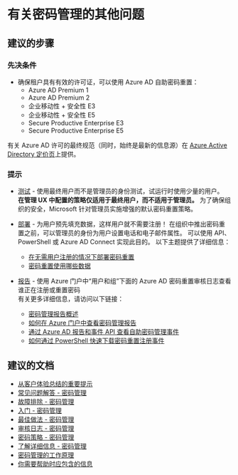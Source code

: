 <properties
    pageTitle="Other questions about password management"
    description="密码管理/有关密码管理的其他问题"
    service="microsoft.aad"
    resource="Microsoft_AAD_IAM"
    authors="gahug"
    displayOrder=""
    selfHelpType="generic"
    supportTopicIds="32565599"
    resourceTags=""
    productPesIds="14785"
    cloudEnvironments="public"
    />


# <a name="other-questions-regarding-password-management"></a>有关密码管理的其他问题

## <a name="recommended-steps"></a>**建议的步骤**

### <a name="prerequisites"></a>先决条件
* 确保租户具有有效的许可证，可以使用 Azure AD 自助密码重置：
    * Azure AD Premium 1
    * Azure AD Premium 2
    * 企业移动性 + 安全性 E3
    * 企业移动性 + 安全性 E5
    * Secure Productive Enterprise E3
    * Secure Productive Enterprise E5

有关 Azure AD 许可的最终规范（同时，始终是最新的信息源）在 [Azure Active Directory 定价页](https://azure.microsoft.com/pricing/details/active-directory/)上提供。


### <a name="tips"></a>提示
* [测试](https://docs.microsoft.com/azure/active-directory/active-directory-passwords-getting-started#tip-2-testing---test-with-an-end-user-not-an-administrator-and-pilot-with-a-small-set-of-users) - 使用最终用户而不是管理员的身份测试，试运行时使用少量的用户。 **在管理 UX 中配置的策略仅适用于最终用户，而不适用于管理员。** 为了确保组织的安全，Microsoft 针对管理员实施增强的默认密码重置策略。 <br>

* [部署](https://docs.microsoft.com/azure/active-directory/active-directory-passwords-getting-started#tip-3-deployment---pre-populate-data-for-your-users-so-they-dont-have-to-register) - 为用户预先填充数据，这样用户就不需要注册！
在组织中推出密码重置之前，可以管理员的身份为用户设置电话和电子邮件属性。 可以使用 API、PowerShell 或 Azure AD Connect 实现此目的。 以下主题提供了详细信息：
  * [在无需用户注册的情况下部署密码重置](https://docs.microsoft.com/azure/active-directory/active-directory-passwords-learn-more#deploying-password-reset-without-requiring-end-user-registration)
  * [密码重置使用哪些数据](https://docs.microsoft.com/azure/active-directory/active-directory-passwords-learn-more#what-data-is-used-by-password-reset)

* [报告](https://docs.microsoft.com/azure/active-directory/active-directory-passwords-getting-started#tip-7-reporting---see-who-is-registering-or-resetting-passwords-with-the-azure-ad-sspr-audit-logs) - 使用 Azure 门户中“用户和组”下面的 Azure AD 密码重置审核日志查看谁正在注册或重置密码 <br>
有关更多详细信息，请访问以下链接：
    * [密码管理报告概述](https://docs.microsoft.com/azure/active-directory/active-directory-passwords-get-insights#overview-of-password-management-reports)
    * [如何在 Azure 门户中查看密码管理报告](https://docs.microsoft.com/azure/active-directory/active-directory-passwords-get-insights#how-to-view-password-management-reports)
    * [通过 Azure AD 报告和事件 API 查看自助密码管理事件](https://docs.microsoft.com/azure/active-directory/active-directory-passwords-get-insights#how-to-retrieve-password-management-events-from-the-azure-ad-reports-and-events-api)
    * [如何通过 PowerShell 快速下载密码重置注册事件](https://docs.microsoft.com/azure/active-directory/active-directory-passwords-get-insights#how-to-download-password-reset-registration-events-quickly-with-powershell)


## <a name="recommended-documents"></a>**建议的文档**
* [从客户体验总结的重要提示](https://docs.microsoft.com/azure/active-directory/active-directory-passwords-getting-started#top-tips-from-our-customers-to-read-before-you-begin)
* [常见问题解答 - 密码管理](https://docs.microsoft.com/azure/active-directory/active-directory-passwords-faq)
* [故障排除 - 密码管理](https://docs.microsoft.com/azure/active-directory/active-directory-passwords-troubleshoot)
* [入门 - 密码管理](https://docs.microsoft.com/azure/active-directory/active-directory-passwords-getting-started)
* [最佳做法 - 密码管理](https://docs.microsoft.com/azure/active-directory/active-directory-passwords-best-practices)
* [审核日志 - 密码管理](https://docs.microsoft.com/azure/active-directory/active-directory-passwords-get-insights)
* [密码策略 - 密码管理](https://docs.microsoft.com/azure/active-directory/active-directory-passwords-policy)
* [了解详细信息 - 密码管理](https://docs.microsoft.com/azure/active-directory/active-directory-passwords-learn-more)
* [密码管理的工作原理](https://docs.microsoft.com/azure/active-directory/active-directory-passwords-how-it-works)
* [你需要帮助时应包含的信息](https://docs.microsoft.com/azure/active-directory/active-directory-passwords-troubleshoot#information-to-include-when-you-need-help)

